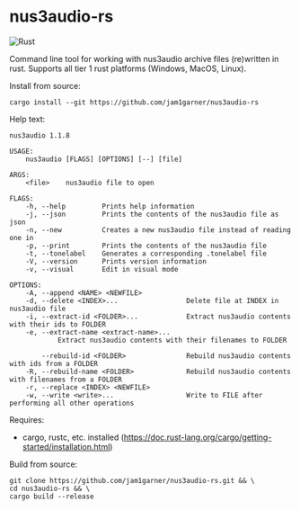 # nus3audio-rs
![Rust](https://github.com/jam1garner/nus3audio-rs/workflows/Rust/badge.svg)

Command line tool for working with nus3audio archive files (re)written in rust. Supports all tier 1 rust platforms (Windows, MacOS, Linux).

Install from source:

```
cargo install --git https://github.com/jam1garner/nus3audio-rs
```

Help text:

```
nus3audio 1.1.8

USAGE:
    nus3audio [FLAGS] [OPTIONS] [--] [file]

ARGS:
    <file>    nus3audio file to open

FLAGS:
    -h, --help         Prints help information
    -j, --json         Prints the contents of the nus3audio file as json
    -n, --new          Creates a new nus3audio file instead of reading one in
    -p, --print        Prints the contents of the nus3audio file
    -t, --tonelabel    Generates a corresponding .tonelabel file
    -V, --version      Prints version information
    -v, --visual       Edit in visual mode

OPTIONS:
    -A, --append <NAME> <NEWFILE>
    -d, --delete <INDEX>...                 Delete file at INDEX in nus3audio file
    -i, --extract-id <FOLDER>...            Extract nus3audio contents with their ids to FOLDER
    -e, --extract-name <extract-name>...
            Extract nus3audio contents with their filenames to FOLDER

        --rebuild-id <FOLDER>               Rebuild nus3audio contents with ids from a FOLDER
    -R, --rebuild-name <FOLDER>             Rebuild nus3audio contents with filenames from a FOLDER
    -r, --replace <INDEX> <NEWFILE>
    -w, --write <write>...                  Write to FILE after performing all other operations
```

Requires:

* cargo, rustc, etc. installed (https://doc.rust-lang.org/cargo/getting-started/installation.html)

Build from source:
```
git clone https://github.com/jam1garner/nus3audio-rs.git && \
cd nus3audio-rs && \
cargo build --release
```
